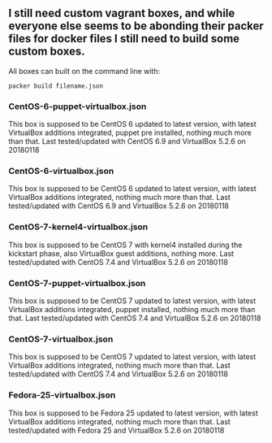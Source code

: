 ## I still need custom vagrant boxes, and while everyone else seems to be abonding their packer files for docker files I still need to build some custom boxes.

All boxes can built on the command line with:

    packer build filename.json

### CentOS-6-puppet-virtualbox.json

This box is supposed to be CentOS 6 updated to latest version, with latest VirtualBox additions integrated, puppet pre installed, nothing much more than that.
Last tested/updated with CentOS 6.9 and VirtualBox 5.2.6 on 20180118


### CentOS-6-virtualbox.json

This box is supposed to be CentOS 6 updated to latest version, with latest VirtualBox additions integrated, nothing much more than that.
Last tested/updated with CentOS 6.9 and VirtualBox 5.2.6 on 20180118

### CentOS-7-kernel4-virtualbox.json

This box is supposed to be CentOS 7 with kernel4 installed during the kickstart phase, also VirtualBox guest additions, nothing more.
Last tested/updated with CentOS 7.4 and VirtualBox 5.2.6 on 20180118


### CentOS-7-puppet-virtualbox.json

This box is supposed to be CentOS 7 updated to latest version, with latest VirtualBox additions integrated, puppet installed, nothing much more than that.
Last tested/updated with CentOS 7.4 and VirtualBox 5.2.6 on 20180118


### CentOS-7-virtualbox.json

This box is supposed to be CentOS 7 updated to latest version, with latest VirtualBox additions integrated, nothing much more than that.
Last tested/updated with CentOS 7.4 and VirtualBox 5.2.6 on 20180118


### Fedora-25-virtualbox.json

This box is supposed to be Fedora 25 updated to latest version, with latest VirtualBox additions integrated, nothing much more than that.
Last tested/updated with Fedora 25 and VirtualBox 5.2.6 on 20180118


